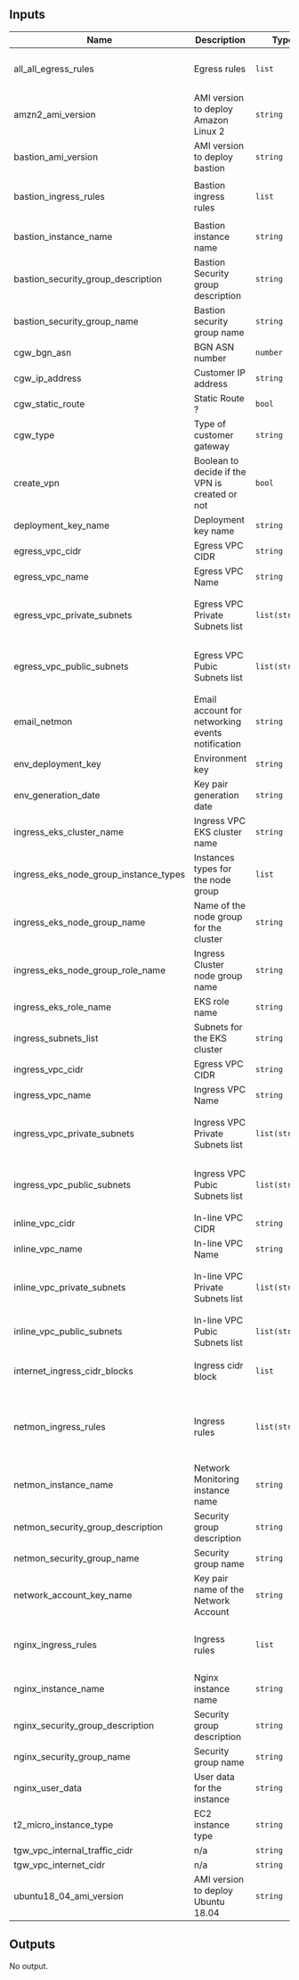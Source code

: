 ## Inputs

| Name | Description | Type | Default | Required |
|------|-------------|------|---------|:-----:|
| all\_all\_egress\_rules | Egress rules | `list` | <pre>[<br>  "all-all"<br>]</pre> | no |
| amzn2\_ami\_version | AMI version to deploy Amazon Linux 2 | `string` | `"ami-0d6621c01e8c2de2c"` | no |
| bastion\_ami\_version | AMI version to deploy bastion | `string` | `"ami-0d6621c01e8c2de2c"` | no |
| bastion\_ingress\_rules | Bastion ingress rules | `list` | <pre>[<br>  "ssh-tcp"<br>]</pre> | no |
| bastion\_instance\_name | Bastion instance name | `string` | `"awslz_bastion-01"` | no |
| bastion\_security\_group\_description | Bastion Security group description | `string` | `"Bastion server: ssh and icmp"` | no |
| bastion\_security\_group\_name | Bastion security group name | `string` | `"awslz_bastion_sg"` | no |
| cgw\_bgn\_asn | BGN ASN number | `number` | `64998` | no |
| cgw\_ip\_address | Customer IP address | `string` | `"34.82.155.58"` | no |
| cgw\_static\_route | Static Route ? | `bool` | `false` | no |
| cgw\_type | Type of customer gateway | `string` | `"ipsec.1"` | no |
| create\_vpn | Boolean to decide if the VPN is created or not | `bool` | `false` | no |
| deployment\_key\_name | Deployment key name | `string` | `"Deployer-key-2"` | no |
| egress\_vpc\_cidr | Egress VPC CIDR | `string` | `"10.99.0.0/22"` | no |
| egress\_vpc\_name | Egress VPC Name | `string` | `"aws_lz_egress_vpc"` | no |
| egress\_vpc\_private\_subnets | Egress VPC Private Subnets list | `list(string)` | <pre>[<br>  "10.99.2.0/24",<br>  "10.99.3.0/24"<br>]</pre> | no |
| egress\_vpc\_public\_subnets | Egress VPC Pubic Subnets list | `list(string)` | <pre>[<br>  "10.99.0.0/24",<br>  "10.99.1.0/24"<br>]</pre> | no |
| email\_netmon | Email account for networking events notification | `string` | `"cesar.sanchez@gft.com"` | no |
| env\_deployment\_key | Environment key | `string` | `""` | no |
| env\_generation\_date | Key pair generation date | `string` | `""` | no |
| ingress\_eks\_cluster\_name | Ingress VPC EKS cluster name | `string` | `"awslz_eks_ingress_cluster"` | no |
| ingress\_eks\_node\_group\_instance\_types | Instances types for the node group | `list` | <pre>[<br>  "t2.micro"<br>]</pre> | no |
| ingress\_eks\_node\_group\_name | Name of the node group for the cluster | `string` | `"awslz_eks_node_group_ingress_cluster"` | no |
| ingress\_eks\_node\_group\_role\_name | Ingress Cluster node group name | `string` | `"awslz_eks_ingress_node_group"` | no |
| ingress\_eks\_role\_name | EKS role name | `string` | `"awslz_eks_ingress_cluster"` | no |
| ingress\_subnets\_list | Subnets for the EKS cluster | `string` | `""` | no |
| ingress\_vpc\_cidr | Egress VPC CIDR | `string` | `"10.99.4.0/22"` | no |
| ingress\_vpc\_name | Ingress VPC Name | `string` | `"aws_lz_ingress_vpc"` | no |
| ingress\_vpc\_private\_subnets | Ingress VPC Private Subnets list | `list(string)` | <pre>[<br>  "10.99.6.0/24",<br>  "10.99.7.0/24"<br>]</pre> | no |
| ingress\_vpc\_public\_subnets | Ingress VPC Pubic Subnets list | `list(string)` | <pre>[<br>  "10.99.4.0/24",<br>  "10.99.5.0/24"<br>]</pre> | no |
| inline\_vpc\_cidr | In-line VPC CIDR | `string` | `"10.99.8.0/22"` | no |
| inline\_vpc\_name | In-line VPC Name | `string` | `"aws_lz_inline_vpc"` | no |
| inline\_vpc\_private\_subnets | In-line VPC Private Subnets list | `list(string)` | <pre>[<br>  "10.99.8.0/24",<br>  "10.99.9.0/24"<br>]</pre> | no |
| inline\_vpc\_public\_subnets | In-line VPC Pubic Subnets list | `list(string)` | `[]` | no |
| internet\_ingress\_cidr\_blocks | Ingress cidr block | `list` | <pre>[<br>  "0.0.0.0/0"<br>]</pre> | no |
| netmon\_ingress\_rules | Ingress rules | `list(string)` | <pre>[<br>  "https-443-tcp",<br>  "http-80-tcp",<br>  "ssh-tcp"<br>]</pre> | no |
| netmon\_instance\_name | Network Monitoring instance name | `string` | `"aws_lz_netmon"` | no |
| netmon\_security\_group\_description | Security group description | `string` | `"Internal server: http, https, ssh"` | no |
| netmon\_security\_group\_name | Security group name | `string` | `"aws_lz_netmon_sg"` | no |
| network\_account\_key\_name | Key pair name of the Network Account | `string` | `"Deployer-key-2"` | no |
| nginx\_ingress\_rules | Ingress rules | `list` | <pre>[<br>  "https-443-tcp",<br>  "http-80-tcp"<br>]</pre> | no |
| nginx\_instance\_name | Nginx instance name | `string` | `"awslz_nginx-3"` | no |
| nginx\_security\_group\_description | Security group description | `string` | `"Internal server: http and https"` | no |
| nginx\_security\_group\_name | Security group name | `string` | `"external_webserver"` | no |
| nginx\_user\_data | User data for the instance | `string` | `""` | no |
| t2\_micro\_instance\_type | EC2 instance type | `string` | `"t2.micro"` | no |
| tgw\_vpc\_internal\_traffic\_cidr | n/a | `string` | `"10.0.0.0/8"` | no |
| tgw\_vpc\_internet\_cidr | n/a | `string` | `"0.0.0.0/0"` | no |
| ubuntu18\_04\_ami\_version | AMI version to deploy Ubuntu 18.04 | `string` | `"ami-0d1cd67c26f5fca19"` | no |

## Outputs

No output.

